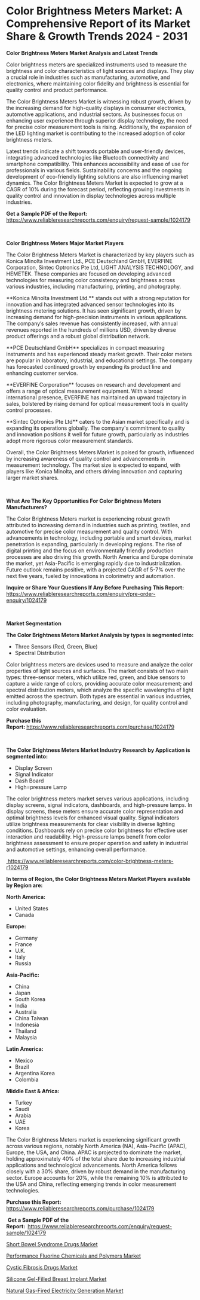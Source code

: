<p><h1>Color Brightness Meters Market: A Comprehensive Report of its Market Share & Growth Trends 2024 - 2031</h1></p><p><strong>Color Brightness Meters Market Analysis and Latest Trends</strong></p>
<p><p>Color brightness meters are specialized instruments used to measure the brightness and color characteristics of light sources and displays. They play a crucial role in industries such as manufacturing, automotive, and electronics, where maintaining color fidelity and brightness is essential for quality control and product performance. </p><p>The Color Brightness Meters Market is witnessing robust growth, driven by the increasing demand for high-quality displays in consumer electronics, automotive applications, and industrial sectors. As businesses focus on enhancing user experience through superior display technology, the need for precise color measurement tools is rising. Additionally, the expansion of the LED lighting market is contributing to the increased adoption of color brightness meters.</p><p>Latest trends indicate a shift towards portable and user-friendly devices, integrating advanced technologies like Bluetooth connectivity and smartphone compatibility. This enhances accessibility and ease of use for professionals in various fields. Sustainability concerns and the ongoing development of eco-friendly lighting solutions are also influencing market dynamics. The Color Brightness Meters Market is expected to grow at a CAGR of 10% during the forecast period, reflecting growing investments in quality control and innovation in display technologies across multiple industries.</p></p>
<p><strong>Get a Sample PDF of the Report:&nbsp;</strong> <a href="https://www.reliableresearchreports.com/enquiry/request-sample/1024179">https://www.reliableresearchreports.com/enquiry/request-sample/1024179</a></p>
<p>&nbsp;</p>
<p><strong>Color Brightness Meters Major Market Players</strong></p>
<p><p>The Color Brightness Meters Market is characterized by key players such as Konica Minolta Investment Ltd., PCE Deutschland GmbH, EVERFINE Corporation, Sintec Optronics Pte Ltd, LIGHT ANALYSIS TECHNOLOGY, and HEMETEK. These companies are focused on developing advanced technologies for measuring color consistency and brightness across various industries, including manufacturing, printing, and photography.</p><p>**Konica Minolta Investment Ltd.** stands out with a strong reputation for innovation and has integrated advanced sensor technologies into its brightness metering solutions. It has seen significant growth, driven by increasing demand for high-precision instruments in various applications. The company’s sales revenue has consistently increased, with annual revenues reported in the hundreds of millions USD, driven by diverse product offerings and a robust global distribution network.</p><p>**PCE Deutschland GmbH** specializes in compact measuring instruments and has experienced steady market growth. Their color meters are popular in laboratory, industrial, and educational settings. The company has forecasted continued growth by expanding its product line and enhancing customer service. </p><p>**EVERFINE Corporation** focuses on research and development and offers a range of optical measurement equipment. With a broad international presence, EVERFINE has maintained an upward trajectory in sales, bolstered by rising demand for optical measurement tools in quality control processes.</p><p>**Sintec Optronics Pte Ltd** caters to the Asian market specifically and is expanding its operations globally. The company's commitment to quality and innovation positions it well for future growth, particularly as industries adopt more rigorous color measurement standards.</p><p>Overall, the Color Brightness Meters Market is poised for growth, influenced by increasing awareness of quality control and advancements in measurement technology. The market size is expected to expand, with players like Konica Minolta, and others driving innovation and capturing larger market shares.</p></p>
<p>&nbsp;</p>
<p><strong>What Are The Key Opportunities For Color Brightness Meters Manufacturers?</strong></p>
<p><p>The Color Brightness Meters market is experiencing robust growth attributed to increasing demand in industries such as printing, textiles, and automotive for precise color measurement and quality control. With advancements in technology, including portable and smart devices, market penetration is expanding, particularly in developing regions. The rise of digital printing and the focus on environmentally friendly production processes are also driving this growth. North America and Europe dominate the market, yet Asia-Pacific is emerging rapidly due to industrialization. Future outlook remains positive, with a projected CAGR of 5-7% over the next five years, fueled by innovations in colorimetry and automation.</p></p>
<p><strong>Inquire or Share Your Questions If Any Before Purchasing This Report:</strong> <a href="https://www.reliableresearchreports.com/enquiry/pre-order-enquiry/1024179">https://www.reliableresearchreports.com/enquiry/pre-order-enquiry/1024179</a></p>
<p>&nbsp;</p>
<p><strong>Market Segmentation</strong></p>
<p><strong>The Color Brightness Meters Market Analysis by types is segmented into:</strong></p>
<p><ul><li>Three Sensors (Red, Green, Blue)</li><li>Spectral Distribution</li></ul></p>
<p><p>Color brightness meters are devices used to measure and analyze the color properties of light sources and surfaces. The market consists of two main types: three-sensor meters, which utilize red, green, and blue sensors to capture a wide range of colors, providing accurate color measurement; and spectral distribution meters, which analyze the specific wavelengths of light emitted across the spectrum. Both types are essential in various industries, including photography, manufacturing, and design, for quality control and color evaluation.</p></p>
<p><strong>Purchase this Report:&nbsp;</strong><a href="https://www.reliableresearchreports.com/purchase/1024179">https://www.reliableresearchreports.com/purchase/1024179</a></p>
<p>&nbsp;</p>
<p><strong>The Color Brightness Meters Market Industry Research by Application is segmented into:</strong></p>
<p><ul><li>Display Screen</li><li>Signal Indicator</li><li>Dash Board</li><li>High=pressure Lamp</li></ul></p>
<p><p>The color brightness meters market serves various applications, including display screens, signal indicators, dashboards, and high-pressure lamps. In display screens, these meters ensure accurate color representation and optimal brightness levels for enhanced visual quality. Signal indicators utilize brightness measurements for clear visibility in diverse lighting conditions. Dashboards rely on precise color brightness for effective user interaction and readability. High-pressure lamps benefit from color brightness assessment to ensure proper operation and safety in industrial and automotive settings, enhancing overall performance.</p></p>
<p><a href="https://www.reliableresearchreports.com/color-brightness-meters-r1024179">&nbsp;https://www.reliableresearchreports.com/color-brightness-meters-r1024179</a></p>
<p><strong>In terms of Region, the Color Brightness Meters Market Players available by Region are:</strong></p>
<p>
    <p> <strong> North America: </strong>
        <ul>
            <li>United States</li>
            <li>Canada</li>
        </ul>
        </p> 
    <p> <strong> Europe: </strong>
        <ul>
            <li>Germany</li>
            <li>France</li>
            <li>U.K.</li>
            <li>Italy</li>
            <li>Russia</li>
        </ul>
        </p> 
    <p> <strong> Asia-Pacific: </strong>
        <ul>
            <li>China</li>
            <li>Japan</li>
            <li>South Korea</li>
            <li>India</li>
            <li>Australia</li>
            <li>China Taiwan</li>
            <li>Indonesia</li>
            <li>Thailand</li>
            <li>Malaysia</li>
        </ul>
        </p> 
    <p> <strong> Latin America: </strong>
        <ul>
            <li>Mexico</li>
            <li>Brazil</li>
            <li>Argentina Korea</li>
            <li>Colombia</li>
        </ul>
        </p> 
    <p> <strong> Middle East & Africa: </strong>
        <ul>
            <li>Turkey</li>
            <li>Saudi</li>
            <li>Arabia</li>
            <li>UAE</li>
            <li>Korea</li>
        </ul>
    </p>
    </p>
<p><p>The Color Brightness Meters market is experiencing significant growth across various regions, notably North America (NA), Asia-Pacific (APAC), Europe, the USA, and China. APAC is projected to dominate the market, holding approximately 40% of the total share due to increasing industrial applications and technological advancements. North America follows closely with a 30% share, driven by robust demand in the manufacturing sector. Europe accounts for 20%, while the remaining 10% is attributed to the USA and China, reflecting emerging trends in color measurement technologies.</p></p>
<p><strong>Purchase this Report: </strong><a href="https://www.reliableresearchreports.com/purchase/1024179">https://www.reliableresearchreports.com/purchase/1024179</a></p>
<p>&nbsp;<strong>Get a Sample PDF of the Report:&nbsp;&nbsp;</strong><a href="https://www.reliableresearchreports.com/enquiry/request-sample/1024179">https://www.reliableresearchreports.com/enquiry/request-sample/1024179</a></p>
<p><strong></strong></p>
<p><p><a href="https://www.linkedin.com/pulse/short-bowel-syndrome-drugs-market-research-report-exploring-pccwe?trackingId=cpw39dotQPauXh0TBJROng%3D%3D">Short Bowel Syndrome Drugs Market</a></p><p><a href="https://issuu.com/reportprime-2/docs/performance-fluorine-chemicals-and-_20205c3d5f80f8">Performance Fluorine Chemicals and Polymers Market</a></p><p><a href="https://www.linkedin.com/pulse/cystic-fibrosis-drugs-market-trends-growth-outlook-2024-2031-4kv2c?trackingId=W80YUrRiTCuOU1sHRaBvfA%3D%3D">Cystic Fibrosis Drugs Market</a></p><p><a href="https://github.com/AKSHATREPORTPRIME/Market-Research-Report-List-6/blob/main/silicone-gel-filled-breast-implant-market.md">Silicone Gel-Filled Breast Implant Market</a></p><p><a href="https://github.com/BellAuer/Market-Research-Report-List-1/blob/main/natural-gas-fired-electricity-generation-market.md">Natural Gas-Fired Electricity Generation Market</a></p></p>